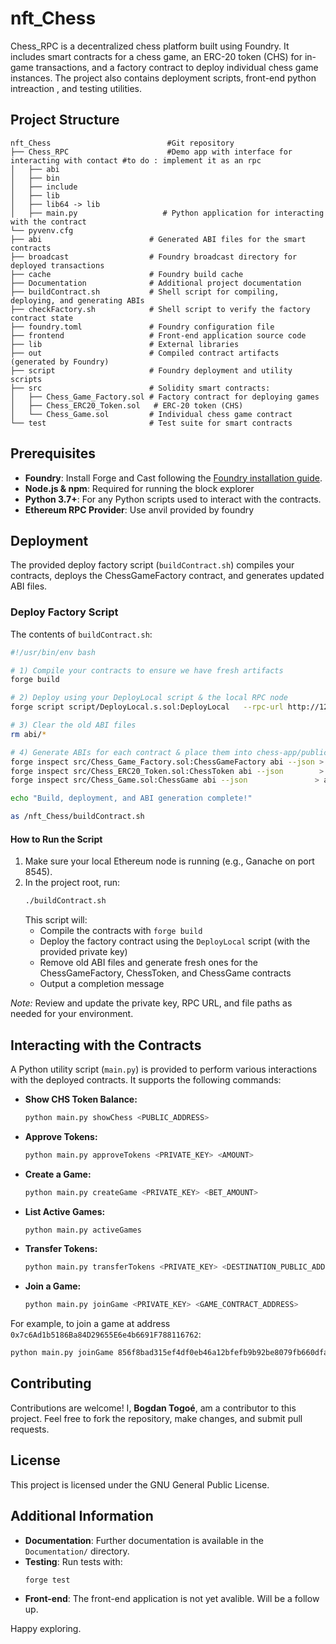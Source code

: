 # nft_Chess

Chess_RPC is a decentralized chess platform built using Foundry. It includes smart contracts for a chess game, an ERC-20 token (CHS) for in-game transactions, and a factory contract to deploy individual chess game instances. The project also contains deployment scripts, front-end python intreaction , and testing utilities.

## Project Structure

```
nft_Chess                          #Git repository 
├── Chess_RPC                      #Demo app with interface for interacting with contact #to do : implement it as an rpc
│   ├── abi
│   ├── bin
│   ├── include
│   ├── lib
│   ├── lib64 -> lib
│   ├── main.py                   # Python application for interacting with the contract
└── pyvenv.cfg
├── abi                        # Generated ABI files for the smart contracts
├── broadcast                  # Foundry broadcast directory for deployed transactions
├── cache                      # Foundry build cache
├── Documentation              # Additional project documentation
├── buildContract.sh           # Shell script for compiling, deploying, and generating ABIs
├── checkFactory.sh            # Shell script to verify the factory contract state
├── foundry.toml               # Foundry configuration file
├── frontend                   # Front-end application source code
├── lib                        # External libraries
├── out                        # Compiled contract artifacts (generated by Foundry)
├── script                     # Foundry deployment and utility scripts
├── src                        # Solidity smart contracts:
│   ├── Chess_Game_Factory.sol # Factory contract for deploying games
│   ├── Chess_ERC20_Token.sol   # ERC-20 token (CHS)
│   └── Chess_Game.sol         # Individual chess game contract
└── test                       # Test suite for smart contracts
```

## Prerequisites

- **Foundry**: Install Forge and Cast following the [Foundry installation guide](https://book.getfoundry.sh/getting-started/installation).
- **Node.js & npm**: Required for running the block explorer
- **Python 3.7+**: For any Python scripts used to interact with the contracts.
- **Ethereum RPC Provider**: Use anvil provided by foundry 

## Deployment

The provided deploy factory script (`buildContract.sh`) compiles your contracts, deploys the ChessGameFactory contract, and generates updated ABI files.

### Deploy Factory Script

The contents of `buildContract.sh`:

```bash
#!/usr/bin/env bash

# 1) Compile your contracts to ensure we have fresh artifacts
forge build

# 2) Deploy using your DeployLocal script & the local RPC node
forge script script/DeployLocal.s.sol:DeployLocal   --rpc-url http://127.0.0.1:8545   --private-key 0x2a871d0798f97d79848a013d4936a73bf4cc922c825d33c1cf7073dff6d409c6   --broadcast

# 3) Clear the old ABI files
rm abi/*

# 4) Generate ABIs for each contract & place them into chess-app/public/abi
forge inspect src/Chess_Game_Factory.sol:ChessGameFactory abi --json > abi/ChessGameFactory_abi.json
forge inspect src/Chess_ERC20_Token.sol:ChessToken abi --json        > abi/ChessToken_abi.json
forge inspect src/Chess_Game.sol:ChessGame abi --json               > abi/ChessGame_abi.json

echo "Build, deployment, and ABI generation complete!"

as /nft_Chess/buildContract.sh
```

#### How to Run the Script

1. Make sure your local Ethereum node is running (e.g., Ganache on port 8545).
2. In the project root, run:
   ```bash
   ./buildContract.sh
   ```
   This script will:
   - Compile the contracts with `forge build`
   - Deploy the factory contract using the `DeployLocal` script (with the provided private key)
   - Remove old ABI files and generate fresh ones for the ChessGameFactory, ChessToken, and ChessGame contracts
   - Output a completion message

*Note:* Review and update the private key, RPC URL, and file paths as needed for your environment.

## Interacting with the Contracts

A Python utility script (`main.py`) is provided to perform various interactions with the deployed contracts. It supports the following commands:

- **Show CHS Token Balance:**
  ```bash
  python main.py showChess <PUBLIC_ADDRESS>
  ```

- **Approve Tokens:**
  ```bash
  python main.py approveTokens <PRIVATE_KEY> <AMOUNT>
  ```

- **Create a Game:**
  ```bash
  python main.py createGame <PRIVATE_KEY> <BET_AMOUNT>
  ```

- **List Active Games:**
  ```bash
  python main.py activeGames
  ```

- **Transfer Tokens:**
  ```bash
  python main.py transferTokens <PRIVATE_KEY> <DESTINATION_PUBLIC_ADDRESS> <AMOUNT>
  ```

- **Join a Game:**
  ```bash
  python main.py joinGame <PRIVATE_KEY> <GAME_CONTRACT_ADDRESS>
  ```

For example, to join a game at address `0x7c6Ad1b5186Ba84D29655E6e4b6691F788116762`:
```bash
python main.py joinGame 856f8bad315ef4df0eb46a12bfefb9b92be8079fb660dfa51cf55b0daa628445 0x7c6Ad1b5186Ba84D29655E6e4b6691F788116762
```

## Contributing

Contributions are welcome! I, **Bogdan Togoé**, am a contributor to this project. Feel free to fork the repository, make changes, and submit pull requests.

## License

This project is licensed under the GNU General Public License.

## Additional Information

- **Documentation**: Further documentation is available in the `Documentation/` directory.
- **Testing**: Run tests with:
  ```bash
  forge test
  ```
- **Front-end**: The front-end application is not yet avalible. Will be a follow up.

Happy exploring. 
